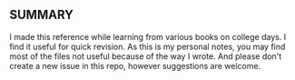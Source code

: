 ## SUMMARY
I made this reference while learning from various books on college days. I find it useful for quick revision.
As this is my personal notes, you may find most of the files not useful because of the way I wrote. And please don't create a new issue in this repo, however suggestions are welcome.
